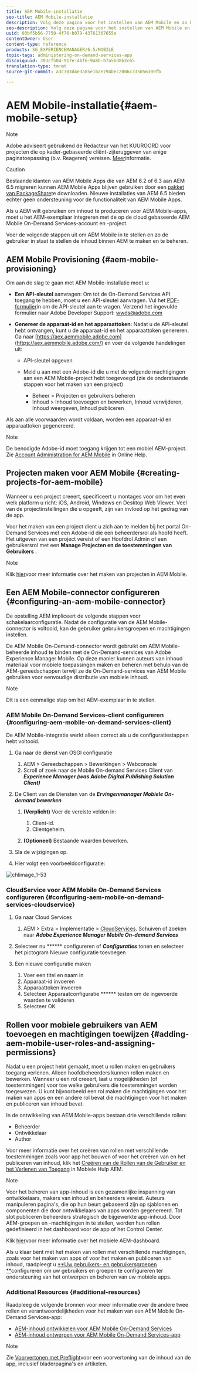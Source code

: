 ```yaml
---
title: AEM Mobile-installatie
seo-title: AEM Mobile-installatie
description: Volg deze pagina voor het instellen van AEM Mobile en zo kan de gebruiker de inhoud maken en beheren binnen AEM. Deze pagina bevat informatie over de integratie van de AEM-instantie met de op de cloud gebaseerde AEM Mobile On-Demand Services-account en -project(en).
seo-description: Volg deze pagina voor het instellen van AEM Mobile en zo kan de gebruiker de inhoud maken en beheren binnen AEM. Deze pagina bevat informatie over de integratie van de AEM-instantie met de op de cloud gebaseerde AEM Mobile On-Demand Services-account en -project(en).
uuid: 03bf5b56-7750-4f76-b079-43761367655a
contentOwner: User
content-type: reference
products: SG_EXPERIENCEMANAGER/6.5/MOBILE
topic-tags: administering-on-demand-services-app
discoiquuid: 393cf504-917e-4bf6-9a8b-b7a5bd862c65
translation-type: tm+mt
source-git-commit: a3c303d4e3a85e1b2e794bec2006c335056309fb

---
```



# AEM Mobile-installatie{#aem-mobile-setup}

>[!NOTE]
>
>Adobe adviseert gebruikend de Redacteur van het KUUROORD voor projecten die op kader-gebaseerde cliënt-zijteruggeven van enige paginatoepassing (b.v. Reageren) vereisen. [Meer](/help/sites-developing/spa-overview.md)informatie.

>[!CAUTION]
>
>Bestaande klanten van AEM Mobile Apps die van AEM 6.2 of 6.3 aan AEM 6.5 migreren kunnen AEM Mobile Apps blijven gebruiken door een [pakket van PackageShare](https://www.adobeaemcloud.com/content/marketplace/marketplaceProxy.html?packagePath=/content/companies/public/adobe/packages/cq640/compatpack/aem-mobile-package)te downloaden. Nieuwe installaties van AEM 6.5 bieden echter geen ondersteuning voor de functionaliteit van AEM Mobile Apps.

Als u AEM wilt gebruiken om inhoud te produceren voor AEM Mobile-apps, moet u het AEM-exemplaar integreren met de op de cloud gebaseerde AEM Mobile On-Demand Services-account en -project.

Voer de volgende stappen uit om AEM Mobile in te stellen en zo de gebruiker in staat te stellen de inhoud binnen AEM te maken en te beheren.

## AEM Mobile Provisioning {#aem-mobile-provisioning}

Om aan de slag te gaan met AEM Mobile-installatie moet u:

* **Een API-sleutel** aanvragen: Om tot de On-Demand Services API toegang te hebben, moet u een API-sleutel aanvragen. Vul het [PDF-formulier](https://helpx.adobe.com/digital-publishing-solution/help/integrating-dps.html)in om de API-sleutel aan te vragen. Verzend het ingevulde formulier naar Adobe Developer Support: [wwds@adobe.com](mailto:wwds@adobe.com)

* **Genereer de apparaat-id en het apparaattoken**: Nadat u de API-sleutel hebt ontvangen, kunt u de apparaat-id en het apparaattoken genereren. Ga naar [https://aex.aemmobile.adobe.com](https://aex.aemmobile.adobe.com/) en voer de volgende handelingen uit:

   * API-sleutel opgeven
   * Meld u aan met een Adobe-id die u met de volgende machtigingen aan een AEM Mobile-project hebt toegevoegd (zie de onderstaande stappen voor het maken van een project)

      * Beheer > Projecten en gebruikers beheren
      * Inhoud > Inhoud toevoegen en bewerken, Inhoud verwijderen, Inhoud weergeven, Inhoud publiceren

Als aan alle voorwaarden wordt voldaan, worden een apparaat-id en apparaattoken gegenereerd.

>[!NOTE]
>
>De benodigde Adobe-id moet toegang krijgen tot een mobiel AEM-project. Zie [Account Administration for AEM Mobile](https://helpx.adobe.com/digital-publishing-solution/help/account-admin-dps.html) in Online Help.

## Projecten maken voor AEM Mobile {#creating-projects-for-aem-mobile}

Wanneer u een project creeert, specificeert u montages voor om het even welk platform u richt: iOS, Android, Windows en Desktop Web Viewer. Veel van de projectinstellingen die u opgeeft, zijn van invloed op het gedrag van de app.

Voor het maken van een project dient u zich aan te melden bij het portal On-Demand Services met een Adobe-id die een beheerdersrol als hoofd heeft. Het uitgeven van een project vereist of een Hoofdrol Admin of een gebruikersrol met een **Manage Projecten en de toestemmingen van Gebruikers** .

>[!NOTE]
>
>Klik [hier](https://helpx.adobe.com/digital-publishing-solution/help/creating-projects.html)voor meer informatie over het maken van projecten in AEM Mobile.

## Een AEM Mobile-connector configureren {#configuring-an-aem-mobile-connector}

De opstelling AEM impliceert de volgende stappen voor schakelaarconfiguratie. Nadat de configuratie van de AEM Mobile-connector is voltooid, kan de gebruiker gebruikersgroepen en machtigingen instellen.

De AEM Mobile On-Demand-connector wordt gebruikt om AEM Mobile-beheerde inhoud te binden met de On-Demand-services van Adobe Experience Manager Mobile. Op deze manier kunnen auteurs van inhoud materiaal voor mobiele toepassingen maken en beheren met behulp van de AEM-gereedschappen terwijl ze de On-Demand-services van AEM Mobile gebruiken voor eenvoudige distributie van mobiele inhoud.

>[!NOTE]
>
>Dit is een eenmalige stap om het AEM-exemplaar in te stellen.

### AEM Mobile On-Demand Services-client configureren {#configuring-aem-mobile-on-demand-services-client}

De AEM Mobile-integratie werkt alleen correct als u de configuratiestappen hebt voltooid.

1. Ga naar de dienst van OSGI configuratie

   1. AEM > Gereedschappen > Bewerkingen > Webconsole
   1. Scroll of zoek naar de Mobile On-demand Services Client van ***Experience Manager (was Adobe Digital Publishing Solution Client)***

1. De Client van de Diensten van de ***Ervingenmanager Mobiele On-demand bewerken***

   1. **(Verplicht)** Voer de vereiste velden in:

      1. Client-id.
      1. Clientgeheim.
   1. **(Optioneel)** Bestaande waarden bewerken.


1. Sla de wijzigingen op.
1. Hier volgt een voorbeeldconfiguratie:

![chlimage_1-53](assets/chlimage_1-53.png)

### CloudService voor AEM Mobile On-Demand Services configureren {#configuring-aem-mobile-on-demand-services-cloudservice}

1. Ga naar Cloud Services

   1. AEM > Extra > Implementatie > [CloudServices](http://localhost:4502/libs/cq/core/content/tools/cloudservices.html). Schuiven of zoeken naar ***Adobe Experience Manager Mobile On-demand Services***

1. Selecteer nu ****** configureren of ***Configuraties*** tonen en selecteer het pictogram Nieuwe configuratie toevoegen

1. Een nieuwe configuratie maken

   1. Voer een titel en naam in
   1. Apparaat-id invoeren
   1. Apparaattoken invoeren
   1. Selecteer Apparaatconfiguratie ****** testen om de ingevoerde waarden te valideren
   1. Selecteer OK

## Rollen voor mobiele gebruikers van AEM toevoegen en machtigingen toewijzen {#adding-aem-mobile-user-roles-and-assigning-permissions}

Nadat u een project hebt gemaakt, moet u rollen maken en gebruikers toegang verlenen. Alleen hoofdbeheerders kunnen rollen maken en bewerken. Wanneer u een rol creeert, laat u mogelijkheden (of toestemmingen) voor toe welke gebruikers die toestemmingen worden toegewezen. U kunt bijvoorbeeld een rol maken die machtigingen voor het maken van apps en een andere rol bevat die machtigingen voor het maken en publiceren van inhoud bevat.

In de ontwikkeling van AEM Mobile-apps bestaan drie verschillende rollen:

* Beheerder
* Ontwikkelaar
* Author

Voor meer informatie over het creëren van rollen met verschillende toestemmingen zoals voor app het bouwen of voor het creëren van en het publiceren van inhoud, klik het [Creëren van de Rollen van de Gebruiker en het Verlenen van Toegang](https://helpx.adobe.com/digital-publishing-solution/help/account-admin-dps.html) in Mobiele Hulp AEM.

>[!NOTE]
>
>Voor het beheren van app-inhoud is een gezamenlijke inspanning van ontwikkelaars, makers van inhoud en beheerders vereist. Auteurs manipuleren pagina&#39;s, die op hun beurt gebaseerd zijn op sjablonen en componenten die door ontwikkelaars van apps worden gegenereerd. Tot slot publiceren beheerders strategisch de bijgewerkte app-inhoud. Door AEM-groepen en -machtigingen in te stellen, worden hun rollen gedefinieerd in het dashboard voor de app of het Control Center.
>
>Klik [hier](/help/mobile/mobile-apps-ondemand-application-dashboard.md)voor meer informatie over het mobiele AEM-dashboard.

Als u klaar bent met het maken van rollen met verschillende machtigingen, zoals voor het maken van apps of voor het maken en publiceren van inhoud, raadpleegt u [**Uw gebruikers- en gebruikersgroepen **](/help/mobile/aem-mobile-configure-users.md)configureren om uw gebruikers en groepen te configureren ter ondersteuning van het ontwerpen en beheren van uw mobiele apps.

### Additional Resources {#additional-resources}

Raadpleeg de volgende bronnen voor meer informatie over de andere twee rollen en verantwoordelijkheden voor het maken van een AEM Mobile On-Demand Services-app:

* [AEM-inhoud ontwikkelen voor AEM Mobile On-Demand Services](/help/mobile/aem-mobile-on-demand.md)
* [AEM-inhoud ontwerpen voor AEM Mobile On-Demand Services-app](/help/mobile/mobile-apps-ondemand.md)

>[!NOTE]
>
>Zie [Voorvertonen met Preflight](/help/mobile/aem-mobile-manage-ondemand-services.md)voor een voorvertoning van de inhoud van de app, inclusief bladerpagina&#39;s en artikelen.
